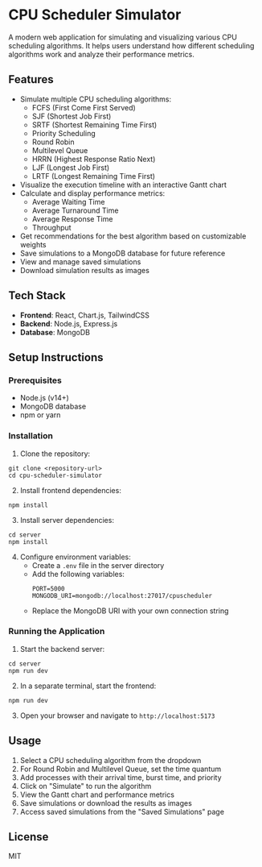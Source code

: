# CPU Scheduler Simulator

A modern web application for simulating and visualizing various CPU scheduling algorithms. It helps users understand how different scheduling algorithms work and analyze their performance metrics.

## Features

- Simulate multiple CPU scheduling algorithms:
  - FCFS (First Come First Served)
  - SJF (Shortest Job First)
  - SRTF (Shortest Remaining Time First)
  - Priority Scheduling
  - Round Robin
  - Multilevel Queue
  - HRRN (Highest Response Ratio Next)
  - LJF (Longest Job First)
  - LRTF (Longest Remaining Time First)
- Visualize the execution timeline with an interactive Gantt chart
- Calculate and display performance metrics:
  - Average Waiting Time
  - Average Turnaround Time
  - Average Response Time
  - Throughput
- Get recommendations for the best algorithm based on customizable weights
- Save simulations to a MongoDB database for future reference
- View and manage saved simulations
- Download simulation results as images

## Tech Stack

- **Frontend**: React, Chart.js, TailwindCSS
- **Backend**: Node.js, Express.js
- **Database**: MongoDB

## Setup Instructions

### Prerequisites

- Node.js (v14+)
- MongoDB database
- npm or yarn

### Installation

1. Clone the repository:

```
git clone <repository-url>
cd cpu-scheduler-simulator
```

2. Install frontend dependencies:

```
npm install
```

3. Install server dependencies:

```
cd server
npm install
```

4. Configure environment variables:
   - Create a `.env` file in the server directory
   - Add the following variables:
     ```
     PORT=5000
     MONGODB_URI=mongodb://localhost:27017/cpuscheduler
     ```
   - Replace the MongoDB URI with your own connection string

### Running the Application

1. Start the backend server:

```
cd server
npm run dev
```

2. In a separate terminal, start the frontend:

```
npm run dev
```

3. Open your browser and navigate to `http://localhost:5173`

## Usage

1. Select a CPU scheduling algorithm from the dropdown
2. For Round Robin and Multilevel Queue, set the time quantum
3. Add processes with their arrival time, burst time, and priority
4. Click on "Simulate" to run the algorithm
5. View the Gantt chart and performance metrics
6. Save simulations or download the results as images
7. Access saved simulations from the "Saved Simulations" page

## License

MIT

